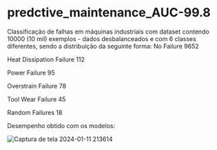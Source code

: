 # predctive_maintenance_AUC-99.8
Classificação de falhas em máquinas industriais com dataset contendo 10000 (10 mil) exemplos - dados desbalanceados e com 6 classes diferentes, sendo a distribuição da seguinte forma:
  No Failure                  9652
  
  Heat Dissipation Failure     112
  
  Power Failure                 95
  
  Overstrain Failure            78
  
  Tool Wear Failure             45
  
  Random Failures               18

Desempenho obtido com os modelos:


![Captura de tela 2024-01-11 213614](https://github.com/pedroRochaJ/predctive_maintenance_AUC-99.8/assets/113612805/35029f0e-5216-4454-97d3-16c050469fa3)
